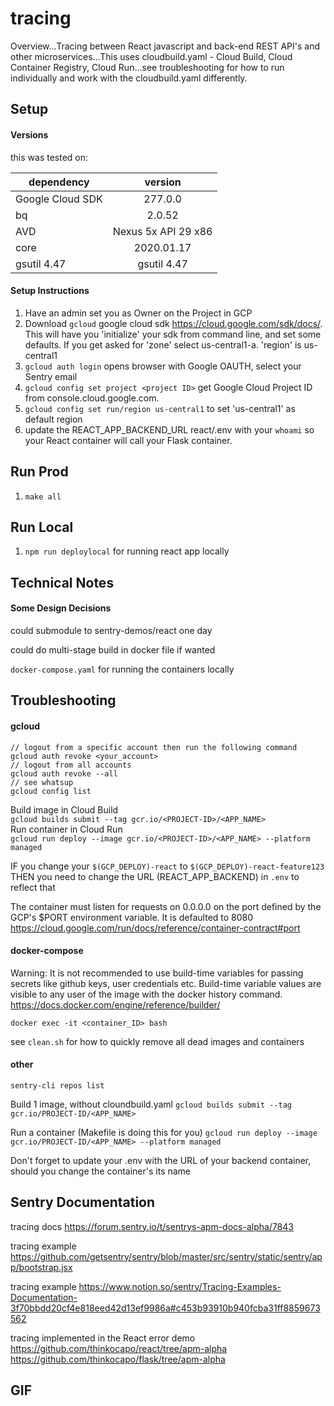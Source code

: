 # tracing
Overview...Tracing between React javascript and back-end REST API's and other microservices...This uses cloudbuild.yaml - Cloud Build, Cloud Container Registry, Cloud Run...see troubleshooting for how to run individually and work with the cloudbuild.yaml differently.

## Setup
#### Versions
this was tested on:

| dependency    | version
| ------------- |:-------------:|
| Google Cloud SDK | 277.0.0 |
| bq | 2.0.52 |
| AVD | Nexus 5x API 29 x86 |
| core | 2020.01.17 |
| gsutil 4.47 | gsutil 4.47 |
#### Setup Instructions
1. Have an admin set you as Owner on the Project in GCP
2. Download `gcloud` google cloud sdk https://cloud.google.com/sdk/docs/. This will have you 'initialize' your sdk from command line, and set some defaults. If you get asked for 'zone' select us-central1-a. 'region' is us-central1
3. `gcloud auth login` opens browser with Google OAUTH, select your Sentry email
4. `gcloud config set project <project ID>` get Google Cloud Project ID from console.cloud.google.com.
5. `gcloud config set run/region us-central1` to set 'us-central1' as default region
6. update the REACT_APP_BACKEND_URL react/.env with your `whoami` so your React container will call your Flask container.

## Run Prod
1. `make all`

## Run Local
1. `npm run deploylocal` for running react app locally  

## Technical Notes
#### Some Design Decisions

could submodule to sentry-demos/react one day

could do multi-stage build in docker file if wanted

`docker-compose.yaml` for running the containers locally


## Troubleshooting
#### gcloud
```
// logout from a specific account then run the following command
gcloud auth revoke <your_account>
// logout from all accounts
gcloud auth revoke --all
// see whatsup
gcloud config list
```

Build image in Cloud Build  
`gcloud builds submit --tag gcr.io/<PROJECT-ID>/<APP_NAME>`  
Run container in Cloud Run  
`gcloud run deploy --image gcr.io/<PROJECT-ID>/<APP_NAME> --platform managed`  

IF you change your `$(GCP_DEPLOY)-react` to `$(GCP_DEPLOY)-react-feature123`
THEN you need to change the URL (REACT_APP_BACKEND) in `.env` to reflect that

The container must listen for requests on 0.0.0.0 on the port defined by the GCP's $PORT environment variable. It is defaulted to 8080  
https://cloud.google.com/run/docs/reference/container-contract#port 

#### docker-compose
Warning: It is not recommended to use build-time variables for passing secrets like github keys, user credentials etc. Build-time variable values are visible to any user of the image with the docker history command.  
https://docs.docker.com/engine/reference/builder/

`docker exec -it <container_ID> bash`

see `clean.sh` for how to quickly remove all dead images and containers

#### other
`sentry-cli repos list`

Build 1 image, without cloundbuild.yaml
`gcloud builds submit --tag gcr.io/PROJECT-ID/<APP_NAME>`

Run a container (Makefile is doing this for you)
`gcloud run deploy --image gcr.io/PROJECT-ID/<APP_NAME> --platform managed`

Don't forget to update your .env with the URL of your backend container, should you change the container's its name

## Sentry Documentation
tracing docs
https://forum.sentry.io/t/sentrys-apm-docs-alpha/7843

tracing example
https://github.com/getsentry/sentry/blob/master/src/sentry/static/sentry/app/bootstrap.jsx 

tracing example 
https://www.notion.so/sentry/Tracing-Examples-Documentation-3f70bbdd20cf4e818eed42d13ef9986a#c453b93910b940fcba31ff8859673562

tracing implemented in the React error demo
https://github.com/thinkocapo/react/tree/apm-alpha  
https://github.com/thinkocapo/flask/tree/apm-alpha

## GIF

